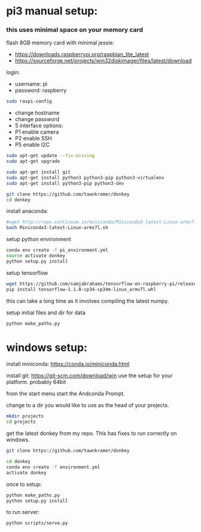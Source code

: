 
# pi3 manual setup:
### this uses minimal space on your memory card

flash 8GB memory card with minimal jessie:
* https://downloads.raspberrypi.org/raspbian_lite_latest
* https://sourceforge.net/projects/win32diskimager/files/latest/download


login:
* username: pi
* password: raspberry

```bash
sudo raspi-config
```

* change hostname
* change password
* 5 interface options: 
*    P1 enable camera
*    P2 enable SSH
*    P5 enable I2C
    
```bash
sudo apt-get update --fix-missing
sudo apt-get upgrade
```

```bash
sudo apt-get install git
sudo apt-get install python3 python3-pip python3-virtualenv
sudo apt-get install python3-pip python3-dev
```

```bash
git clone https://github.com/tawnkramer/donkey
cd donkey
```

install anaconda:
```bash
#wget http://repo.continuum.io/miniconda/Miniconda3-latest-Linux-armv7l.sh
bash Miniconda3-latest-Linux-armv7l.sh
```

setup python environment
```bash
conda env create -f pi_environment.yml
source activate donkey
python setup.py install
```

setup tensorflow
```bash
wget https://github.com/samjabrahams/tensorflow-on-raspberry-pi/releases/download/v1.1.0/tensorflow-1.1.0-cp34-cp34m-linux_armv7l.whl
pip install tensorflow-1.1.0-cp34-cp34m-linux_armv7l.whl
```
this can take a long time as it involves compiling the latest numpy.


setup initial files and dir for data
```bash
python make_paths.py
```


# windows setup:

install miniconda:
https://conda.io/miniconda.html

install git:
https://git-scm.com/download/win
use the setup for your platform. probably 64bit

from the start menu start the Andconda Prompt.

change to a dir you would like to use as the head of your projects.
```bash
mkdir projects
cd projects
```

get the latest donkey from my repo. This has fixes to run correctly on windows.
```bash
git clone https://github.com/tawnkramer/donkey
```

```bash
cd donkey
conda env create -f environment.yml
activate donkey
```

once to setup:
```bash
python make_paths.py
python setup.py install
```

to run server:
```bash
python scripts/serve.py
```


 

